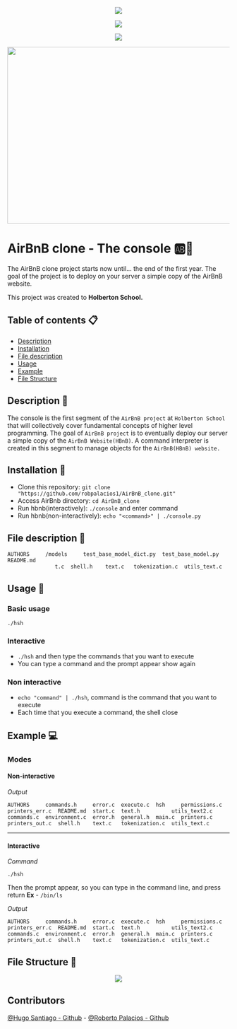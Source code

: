 <p align="center"><img src= "https://i.imgur.com/pPylOWm.png"/></p>
<p align="center"><img src= "https://i.imgur.com/g6EWbCf.png"/></p>
<p align="center"><img src= "https://i.imgur.com/oRxrmyJ.png"/></p>
<p align="center"><img src= "https://media.itsnicethat.com/original_images/563b97a87fa44cff9d001760.gif" width="600" height="400"/></p>


# AirBnB clone - The console :ab::rocket:
The AirBnB clone project starts now until… the end of the first year. The goal of the project is to deploy on your server a simple copy of the AirBnB website. 

This project was created to **Holberton School.**

## Table of contents :clipboard:

 - [Description](https://github.com/robpalacios1/AirBnB_clone/#description-triangular_ruler)
 - [Installation](https://github.com/robpalacios1/AirBnB_clone/#installation-floppy_disk)
 - [File description](https://github.com/robpalacios1/AirBnB_clone/blob/master/README.md#file-description-file_folder)
 - [Usage](https://github.com/davixcky/simple_shell#usage-hammer)
 - [Example](https://github.com/davixcky/simple_shell#example-computer)
 - [File Structure](https://github.com/davixcky/simple_shell#file-structure-file_folder)

## Description :triangular_ruler:

The console is the first segment of the `AirBnB project` at `Holberton School` that will collectively cover fundamental concepts of higher level programming. The goal of `AirBnB project` is to eventually deploy our server a simple copy of the `AirBnB Website(HBnB)`. A command interpreter is created in this segment to manage objects for the `AirBnB(HBnB) website.`

## Installation :floppy_disk:
 - Clone this repository: `git clone "https://github.com/robpalacios1/AirBnB_clone.git"`
 - Access AirBnb directory: `cd AirBnB_clone`
 - Run hbnb(interactively): `./console` and enter command
 - Run hbnb(non-interactively): `echo "<command>" | ./console.py`
 
## File description :file_folder: 
```
AUTHORS     /models     test_base_model_dict.py  test_base_model.py   README.md          
               t.c  shell.h    text.c   tokenization.c  utils_text.c
```

## Usage :hammer:

### Basic usage
`./hsh`

### Interactive

 - `./hsh` and then type the commands that you want to execute
 - You can type a command and the prompt appear show again

### Non interactive 

 - `echo "command" | ./hsh`, command is the command that you want to execute
 - Each time that you execute a command, the shell close

## Example :computer:

### Modes

#### Non-interactive

*Output*
```
AUTHORS     commands.h     error.c  execute.c  hsh     permissions.c  printers_err.c  README.md  start.c  text.h          utils_text2.c
commands.c  environment.c  error.h  general.h  main.c  printers.c     printers_out.c  shell.h    text.c   tokenization.c  utils_text.c
```
<hr>

#### Interactive
*Command*
```
./hsh
```
Then the prompt appear, so you can type in the command line, and press return
**Ex** - `/bin/ls`

*Output*
```
AUTHORS     commands.h     error.c  execute.c  hsh     permissions.c  printers_err.c  README.md  start.c  text.h          utils_text2.c
commands.c  environment.c  error.h  general.h  main.c  printers.c     printers_out.c  shell.h    text.c   tokenization.c  utils_text.c
```

## File Structure :file_folder:

<p align="center"> 
<img src = "hhttps://i.imgur.com/c5lYRnU.png" />
</p>

## Contributors  
[@Hugo Santiago - Github](https://github.com/hfsantiago) - [@Roberto Palacios - Github](https://github.com/robpalacios1) 
